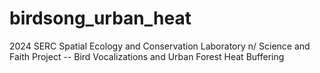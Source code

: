 # birdsong_urban_heat
2024 SERC Spatial Ecology and Conservation Laboratory n/
Science and Faith Project -- Bird Vocalizations and Urban Forest Heat Buffering
